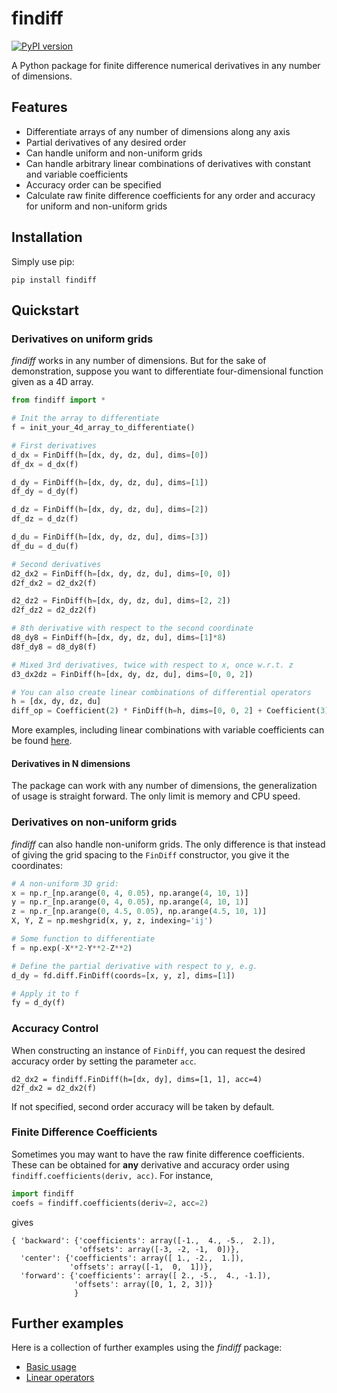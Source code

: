 # findiff
[![PyPI version](https://badge.fury.io/py/findiff.svg)](https://badge.fury.io/py/findiff)

A Python package for finite difference numerical derivatives in
any number of dimensions. 

## Features ##

* Differentiate arrays of any number of dimensions along any axis
* Partial derivatives of any desired order
* Can handle uniform and non-uniform grids
* Can handle arbitrary linear combinations of derivatives with constant and variable coefficients
* Accuracy order can be specified
* Calculate raw finite difference coefficients for any order and accuracy for uniform and non-uniform grids

## Installation

Simply use pip:

```
pip install findiff
```

## Quickstart

### Derivatives on uniform grids

_findiff_ works in any number of dimensions. But for the sake of demonstration, suppose you
want to differentiate four-dimensional function given as a 4D array.

```python
from findiff import *

# Init the array to differentiate
f = init_your_4d_array_to_differentiate()

# First derivatives
d_dx = FinDiff(h=[dx, dy, dz, du], dims=[0])
df_dx = d_dx(f)

d_dy = FinDiff(h=[dx, dy, dz, du], dims=[1])
df_dy = d_dy(f)

d_dz = FinDiff(h=[dx, dy, dz, du], dims=[2])
df_dz = d_dz(f)

d_du = FinDiff(h=[dx, dy, dz, du], dims=[3])
df_du = d_du(f)

# Second derivatives
d2_dx2 = FinDiff(h=[dx, dy, dz, du], dims=[0, 0])
d2f_dx2 = d2_dx2(f)

d2_dz2 = FinDiff(h=[dx, dy, dz, du], dims=[2, 2])
d2f_dz2 = d2_dz2(f)

# 8th derivative with respect to the second coordinate
d8_dy8 = FinDiff(h=[dx, dy, dz, du], dims=[1]*8)
d8f_dy8 = d8_dy8(f)

# Mixed 3rd derivatives, twice with respect to x, once w.r.t. z
d3_dx2dz = FinDiff(h=[dx, dy, dz, du], dims=[0, 0, 2])

# You can also create linear combinations of differential operators
h = [dx, dy, dz, du]
diff_op = Coefficient(2) * FinDiff(h=h, dims=[0, 0, 2] + Coefficient(3) * FinDiff(h=h, dims=[1, 1, 0])

```

More examples, including linear combinations with variable coefficients can be found [here](examples).


#### Derivatives in N dimensions

The package can work with any number of dimensions, the generalization
of usage is straight forward. The only limit is memory and CPU speed.

### Derivatives on non-uniform grids

_findiff_ can also handle non-uniform grids. The only difference is that instead of giving 
the grid spacing to the `FinDiff` constructor, you give it the coordinates:

```python
# A non-uniform 3D grid:
x = np.r_[np.arange(0, 4, 0.05), np.arange(4, 10, 1)]
y = np.r_[np.arange(0, 4, 0.05), np.arange(4, 10, 1)]
z = np.r_[np.arange(0, 4.5, 0.05), np.arange(4.5, 10, 1)]
X, Y, Z = np.meshgrid(x, y, z, indexing='ij')

# Some function to differentiate
f = np.exp(-X**2-Y**2-Z**2)

# Define the partial derivative with respect to y, e.g.
d_dy = fd.diff.FinDiff(coords=[x, y, z], dims=[1])

# Apply it to f
fy = d_dy(f)
```

### Accuracy Control

When constructing an instance of `FinDiff`, you can request the desired accuracy
order by setting the parameter `acc`. 

```
d2_dx2 = findiff.FinDiff(h=[dx, dy], dims=[1, 1], acc=4)
d2f_dx2 = d2_dx2(f)
```

If not specified, second order accuracy will be taken by default.


### Finite Difference Coefficients

Sometimes you may want to have the raw finite difference coefficients.
These can be obtained for __any__ derivative and accuracy order
using `findiff.coefficients(deriv, acc)`. For instance,

```python
import findiff
coefs = findiff.coefficients(deriv=2, acc=2)
```

gives

```
{ 'backward': {'coefficients': array([-1.,  4., -5.,  2.]),
               'offsets': array([-3, -2, -1,  0])},
  'center': {'coefficients': array([ 1., -2.,  1.]),
             'offsets': array([-1,  0,  1])},
  'forward': {'coefficients': array([ 2., -5.,  4., -1.]),
              'offsets': array([0, 1, 2, 3])}
              }
```

## Further examples

Here is a collection of further examples using the _findiff_ package:

* [Basic usage](examples/basic.py)
* [Linear operators](examples/linear_op.py)
